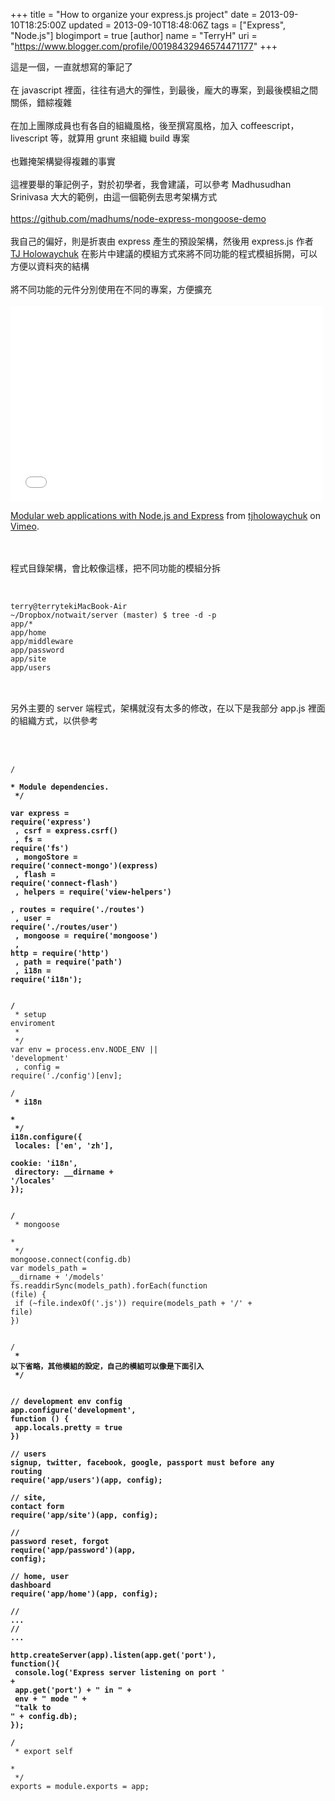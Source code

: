 +++
title = "How to organize your express.js project"
date = 2013-09-10T18:25:00Z
updated = 2013-09-10T18:48:06Z
tags = ["Express", "Node.js"]
blogimport = true 
[author]
	name = "TerryH"
	uri = "https://www.blogger.com/profile/00198432946574471177"
+++

這是一個，一直就想寫的筆記了<br /><br />在 javascript 裡面，往往有過大的彈性，到最後，龐大的專案，到最後模組之間關係，錯綜複雜<br /><br />在加上團隊成員也有各自的組織風格，後至撰寫風格，加入 coffeescript，livescript 等，就算用 grunt 來組織 build  專案<br /><br />也難掩架構變得複雜的事實<br /><br />這裡要舉的筆記例子，對於初學者，我會建議，可以參考 Madhusudhan Srinivasa 大大的範例，由這一個範例去思考架構方式<br /><br /><a href="https://github.com/madhums/node-express-mongoose-demo">https://github.com/madhums/node-express-mongoose-demo</a><br /><br />我自己的偏好，則是折衷由 express 產生的預設架構，然後用 express.js 作者 <a href="https://github.com/visionmedia">TJ Holowaychuk</a> 在影片中建議的模組方式來將不同功能的程式模組拆開，可以方便以資料夾的結構<br /><br />將不同功能的元件分別使用在不同的專案，方便擴充<br /><br /><iframe src="//player.vimeo.com/video/56166857" width="500" height="313" frameborder="0" webkitallowfullscreen mozallowfullscreen allowfullscreen></iframe> <p><a href="http://vimeo.com/56166857">Modular web applications with Node.js and Express</a> from <a href="http://vimeo.com/user8021748">tjholowaychuk</a> on <a href="https://vimeo.com">Vimeo</a>.</p><br /><br />程式目錄架構，會比較像這樣，把不同功能的模組分拆<br /><br /><pre><code class="language-bash"><br />terry@terrytekiMacBook-Air ~/Dropbox/notwait/server (master) $ tree -d -p app/*<br />app/home<br />app/middleware<br />app/password<br />app/site<br />app/users<br /></code><br /></pre><br />另外主要的 server 端程式，架構就沒有太多的修改，在以下是我部分 app.js 裡面的組織方式，以供參考<br /><br /><br /><pre><code class="language-javascript"><br />/**<br /> * Module dependencies.<br /> */<br /><br />var express = require('express')<br />  , csrf = express.csrf()<br />  , fs = require('fs')<br />  , mongoStore = require('connect-mongo')(express)<br />  , flash = require('connect-flash')<br />  , helpers = require('view-helpers')<br />  , routes = require('./routes')<br />  , user = require('./routes/user')<br />  , mongoose = require('mongoose')<br />  , http = require('http')<br />  , path = require('path')<br />  , i18n = require('i18n');<br /><br /><br />/**<br /> * setup enviroment<br /> *<br /> */<br />var env = process.env.NODE_ENV || 'development'<br />  , config = require('./config')[env];<br /><br />/**<br /> * i18n<br /> *<br /> */<br />i18n.configure({<br />  locales: ['en', 'zh'],<br />  cookie: 'i18n',<br />  directory: __dirname + '/locales'<br />});<br /><br /><br />/**<br /> * mongoose<br /> *<br /> */<br />mongoose.connect(config.db)<br />var models_path = __dirname + '/models'<br />fs.readdirSync(models_path).forEach(function (file) {<br />  if (~file.indexOf('.js')) require(models_path + '/' + file)<br />})<br /><br /><br />/**<br /> *  以下省略，其他模組的設定，自己的模組可以像是下面引入<br /> */ <br /><br />// development env config<br />app.configure('development', function () {<br />  app.locals.pretty = true<br />})<br /><br />// users signup, twitter, facebook, google, passport must before any routing<br />require('app/users')(app, config);<br /><br />// site, contact form<br />require('app/site')(app, config);<br /><br />// password reset, forgot<br />require('app/password')(app, config);<br /><br />// home, user dashboard<br />require('app/home')(app, config);<br /><br />// ...<br />// ...<br /><br />http.createServer(app).listen(app.get('port'), function(){<br />  console.log('Express server listening on port ' +<br />              app.get('port') + " in " +<br />              env + " mode " +<br />              "talk to " + config.db);<br />});<br /><br />/**<br /> * export self<br /> *<br /> */<br />exports = module.exports = app;<br /></code></pre>
